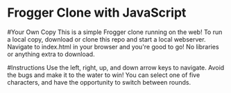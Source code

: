 Frogger Clone with JavaScript
===============================
#Your Own Copy
This is a simple Frogger clone running on the web! To run a local copy, download or clone this repo and start a local webserver. Navigate to index.html in your browser and you're good to go! No libraries or anything extra to download. 

#Instructions
Use the left, right, up, and down arrow keys to navigate. Avoid the bugs and make it to the water to win! 
You can select one of five characters, and have the opportunity to switch between rounds. 